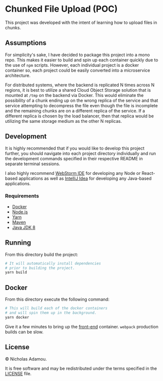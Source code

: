 # Chunked File Upload (POC)

This project was developed with the intent of learning how to upload files in chunks.

## Assumptions

For simplicity's sake, I have decided to package this project into a mono repo. This makes it easier to build and spin up each container quickly due to the use of `npm` scripts. However, each individual project is a docker container so, each project could be easily converted into a microservice architecture.

For distributed systems, where the backend is replicated N times across N regions, it is best to utilize a shared Cloud Object Storage solution that is mounted at `/tmp` on the backend via Docker. This would eliminate the possibility of a chunk ending up on the wrong replica of the service and that service attempting to decompress the file even though the file is incomplete and the remaining chunks are on a different replica of the service. If a different replica is chosen by the load balancer, then that replica would be utilizing the same storage medium as the other N replicas.

## Development

It is highly recommended that if you would like to develop this project further, you should navigate into each project directory individually and run the development commands specified in their respective README in separate terminal sessions.

I also highly recommend [WebStorm IDE](https://www.jetbrains.com/webstorm/) for developing any Node or React-based applications as well as [IntelliJ Idea](https://www.jetbrains.com/idea/) for developing any Java-based applications.

### Requirements

- [Docker](http://docker.com/)
- [Node.js](https://nodejs.org/en/)
- [Yarn](https://yarnpkg.com/en/)
- [Maven](https://maven.apache.org/)
- [Java JDK 8](https://www.oracle.com/java/technologies/downloads/)

## Running

From this directory build the project:

```bash
# It will automatically install dependencies
# prior to building the project.
yarn build
```

## Docker

From this directory execute the following command:

```bash
# This will build each of the docker containers
# and will spin them up in the background.
yarn docker
```

Give it a few minutes to bring up the [front-end](/front-end) container. `webpack` production builds can be slow.

## License

© Nicholas Adamou.

It is free software and may be redistributed under the terms specified in the [LICENSE] file.

[license]: LICENSE
